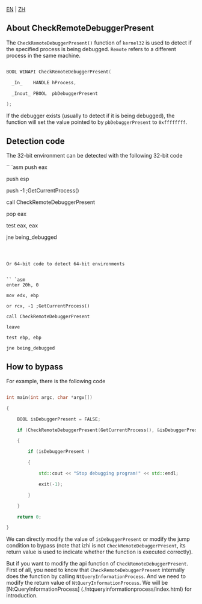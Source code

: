 [EN](./checkremotedebuggerpresent.md) | [ZH](./checkremotedebuggerpresent-zh.md)
## About CheckRemoteDebuggerPresent


The `CheckRemoteDebuggerPresent()` function of `kernel32` is used to detect if the specified process is being debugged. `Remote` refers to a different process in the same machine.


``` c

BOOL WINAPI CheckRemoteDebuggerPresent(

  _In_    HANDLE hProcess,

  _Inout_ PBOOL  pbDebuggerPresent

);

```



If the debugger exists (usually to detect if it is being debugged), the function will set the value pointed to by `pbDebuggerPresent` to `0xffffffff`.


## Detection code


The 32-bit environment can be detected with the following 32-bit code


`` `asm
push eax

push esp

push -1 ;GetCurrentProcess()

call CheckRemoteDebuggerPresent

pop eax

test eax, eax

jne being_debugged

```



Or 64-bit code to detect 64-bit environments


`` `asm
enter 20h, 0

mov edx, ebp

or rcx, -1 ;GetCurrentProcess()

call CheckRemoteDebuggerPresent

leave

test ebp, ebp

jne being_debugged

```



## How to bypass


For example, there is the following code


``` c++

int main(int argc, char *argv[])

{

    BOOL isDebuggerPresent = FALSE;

    if (CheckRemoteDebuggerPresent(GetCurrentProcess(), &isDebuggerPresent ))

    {

        if (isDebuggerPresent )

        {

            std::cout << "Stop debugging program!" << std::endl;

            exit(-1);

        }

    }

    return 0;

}

```



We can directly modify the value of `isDebuggerPresent` or modify the jump condition to bypass (note that izhi is not `CheckRemoteDebuggerPresent`, its return value is used to indicate whether the function is executed correctly).


But if you want to modify the api function of `CheckRemoteDebuggerPresent`. First of all, you need to know that `CheckRemoteDebuggerPresent` internally does the function by calling `NtQueryInformationProcess`. And we need to modify the return value of `NtQueryInformationProcess`. We will be [NtQueryInformationProcess] (./ntqueryinformationprocess/index.html) for introduction.